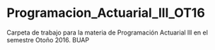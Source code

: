 # Programacion_Actuarial_lll_OT16
Carpeta de trabajo para la materia de Programación Actuarial lll en el semestre Otoño 2016. BUAP
